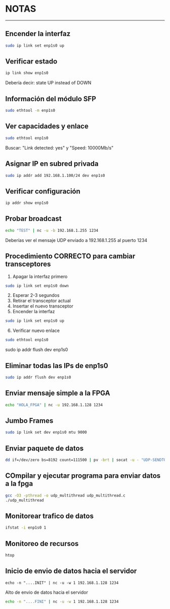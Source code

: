 # NOTAS
---

Encender la interfaz
---
```bash
sudo ip link set enp1s0 up
```

Verificar estado
---
```bash
ip link show enp1s0
```
Debería decir: state UP instead of DOWN

Información del módulo SFP
---
```bash
sudo ethtool -m enp1s0
```

Ver capacidades y enlace
---
```bash
sudo ethtool enp1s0
```
Buscar: "Link detected: yes" y "Speed: 10000Mb/s"

Asignar IP en subred privada
---
```bash
sudo ip addr add 192.168.1.100/24 dev enp1s0
```

Verificar configuración
---
```bash
ip addr show enp1s0
```

Probar broadcast
---
```bash
echo "TEST" | nc -u -b 192.168.1.255 1234
```
Deberías ver el mensaje UDP enviado a 192.168.1.255 al puerto 1234

Procedimiento CORRECTO para cambiar transceptores
---
1. Apagar la interfaz primero
```bash
sudo ip link set enp1s0 down
```
2. Esperar 2-3 segundos
3. Retirar el transceptor actual
4. Insertar el nuevo transceptor
5. Encender la interfaz
```bash
sudo ip link set enp1s0 up
```
6. Verificar nuevo enlace
```bash
sudo ethtool enp1s0
```
sudo ip addr flush dev enp1s0

Eliminar todas las IPs de enp1s0
---
```bash
sudo ip addr flush dev enp1s0
```
Enviar mensaje simple a la FPGA
---
```bash
echo "HOLA_FPGA" | nc -u 192.168.1.128 1234
```
Jumbo Frames
---
```bash
sudo ip link set dev enp1s0 mtu 9000
```
Enviar paquete de datos
---
```bash
dd if=/dev/zero bs=8192 count=111500 | pv -brt | socat -u - "UDP-SENDTO:192.168.1.128:1234"
```
COmpilar y ejecutar programa para enviar datos a la fpga
---
```bash
gcc -O3 -pthread -o udp_multithread udp_multithread.c
./udp_multithread
```
Monitorear trafico de datos
---
```bash
ifstat -i enp1s0 1
```
Monitoreo de recursos
---
```bash
htop
```
Inicio de envio de datos hacia el servidor
---
```bahs
echo -n "....INIT" | nc -u -w 1 192.168.1.128 1234
```
Alto de envio de datos hacia el servidor
```bash
echo -n "....FINI" | nc -u -w 1 192.168.1.128 1234
```

